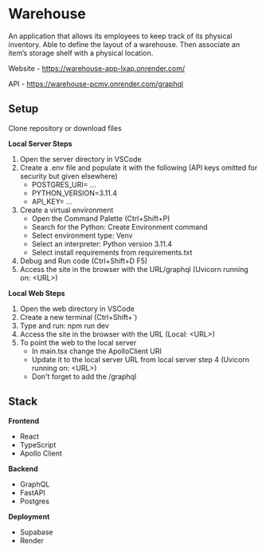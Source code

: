 # Warehouse
An application that allows its employees to keep track of its physical inventory.
Able to define the layout of a warehouse.
Then associate an item’s storage shelf with a physical location.

Website - https://warehouse-app-lxap.onrender.com/

API - https://warehouse-pcmv.onrender.com/graphql

## Setup
Clone repository or download files

**Local Server Steps**
1. Open the server directory in VSCode
2. Create a .env file and populate it with the following (API keys omitted for security but given elsewhere)
    - POSTGRES_URI= ...
    - PYTHON_VERSION=3.11.4
    - API_KEY= ...
4. Create a virtual environment
    - Open the Command Palette (Ctrl+Shift+P)
    - Search for the Python: Create Environment command
    - Select environment type: Venv
    - Select an interpreter: Python version 3.11.4
    - Select install requirements from requirements.txt
5. Debug and Run code (Ctrl+Shift+D F5)
6. Access the site in the browser with the URL/graphql (Uvicorn running on: \<URL\>)

**Local Web Steps**
1. Open the web directory in VSCode
2. Create a new terminal (Ctrl+Shift+`)
3. Type and run: npm run dev
4. Access the site in the browser with the URL (Local: \<URL\>)
5. To point the web to the local server
    - In main.tsx change the ApolloClient URI
    - Update it to the local server URL from local server step 4 (Uvicorn running on: \<URL\>)
    - Don't forget to add the /graphql

## Stack

**Frontend**
- React
- TypeScript
- Apollo Client

**Backend**
- GraphQL
- FastAPI
- Postgres

**Deployment**
- Supabase
- Render
